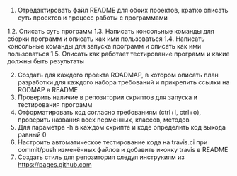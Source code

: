 1. Отредактировать файл README для обоих проектов, кратко описать суть проектов и процесс работы с программами

 1.2. Описать суть программ
 1.3. Написать консольные команды для сборки программ и описать как ими пользоваться
 1.4. Написать консольные команды для запуска программ и описать как ими пользоваться
 1.5. Описать как работает тестирование программ и какие должны быть результаты   
    
2. Создать для каждого проекта ROADMAP, в котором описать план разработки для каждого набора требований и прикрепить ссылки на RODMAP в README
3. Проверить наличие в репозитории скриптов для запуска и тестирования программ
4. Отформатировать код согласно требованиям (ctrl+l, ctrl+o), проверить названия всех перменных, классов, методов
5. Для параметра -h в каждом скрипте и коде определить код выхода равный 0
6. Настроить автоматическое тестирование кода на travis.ci при commit/push изменённых файлов и добавить иконку travis в README
7. Создать стиль для репозитория следуя инструкиям из https://pages.github.com
